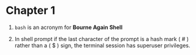# Chapter 1

1. `bash` is an acronym for **Bourne Again Shell**

2. In shell prompt if the last character of the prompt is a hash mark ( # ) rather than a ( $ ) sign, the terminal session has superuser privileges.
